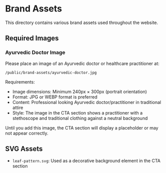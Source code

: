 # Brand Assets

This directory contains various brand assets used throughout the website.

## Required Images

### Ayurvedic Doctor Image

Please place an image of an Ayurvedic doctor or healthcare practitioner at:

```
/public/brand-assets/ayurvedic-doctor.jpg
```

Requirements:

- Image dimensions: Minimum 240px × 300px (portrait orientation)
- Format: JPG or WEBP format is preferred
- Content: Professional looking Ayurvedic doctor/practitioner in traditional attire
- Style: The image in the CTA section shows a practitioner with a stethoscope and traditional clothing against a neutral background

Until you add this image, the CTA section will display a placeholder or may not appear correctly.

## SVG Assets

- `leaf-pattern.svg`: Used as a decorative background element in the CTA section

